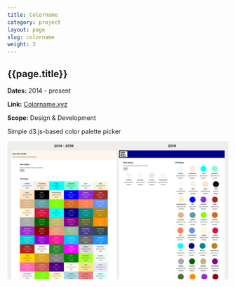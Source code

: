 ```yaml
---
title: Colorname
category: project
layout: page
slug: colorname
weight: 3
---
```


<section>
  <h2>{{page.title}}</h2>
  <p><strong>Dates:</strong> 2014 - present</p>
  <p><strong>Link:</strong> <a href="http://colorname.xyz" target="_blank">Colorname.xyz</a></p>
  <p><strong>Scope:</strong> Design & Development</p>
  <p>Simple d3.js-based color palette picker</p>
  <img src="/assets/project/colorname-1.png" alt="">
</section>
